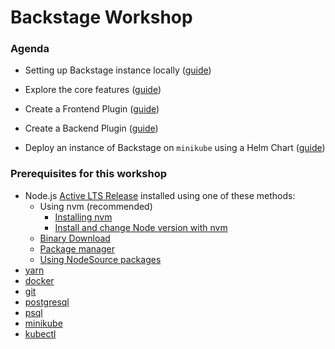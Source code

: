 # Backstage Workshop

### Agenda

- Setting up Backstage instance locally ([guide](https://github.com/debsmita1/backstage-workshop/tree/set-up-backstage))

- Explore the core features ([guide](https://github.com/debsmita1/backstage-workshop/tree/core-features))

- Create a Frontend Plugin ([guide](https://github.com/debsmita1/backstage-workshop/tree/create-fe-plugin))

- Create a Backend Plugin ([guide](https://github.com/debsmita1/backstage-workshop/tree/create-be-plugin))

- Deploy an instance of Backstage on `minikube` using a Helm Chart ([guide](https://github.com/debsmita1/backstage-workshop/tree/helm-backstage))

### Prerequisites for this workshop
- Node.js [Active LTS Release](https://nodejs.org/en/blog/release) installed using one of these methods:
    - Using nvm (recommended)
      - [Installing nvm](https://github.com/nvm-sh/nvm#install--update-script)
      - [Install and change Node version with nvm](https://nodejs.org/en/download/package-manager#nvm)
    - [Binary Download](https://nodejs.org/en/download)
    - [Package manager](https://nodejs.org/en/download/package-manager)
    - [Using NodeSource packages](https://github.com/nodesource/distributions/blob/master/README.md)
- [yarn](https://classic.yarnpkg.com/en/docs/install)
- [docker](https://docs.docker.com/engine/install/)
- [git](https://github.com/git-guides/install-git)
- [postgresql](https://www.postgresql.org/download/)
- [psql](https://www.timescale.com/blog/how-to-install-psql-on-mac-ubuntu-debian-windows/)
- [minikube](https://minikube.sigs.k8s.io/docs/start/)
- [kubectl](https://kubernetes.io/docs/tasks/tools/)
